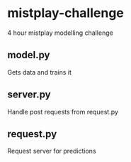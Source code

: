 # mistplay-challenge
 4 hour mistplay modelling challenge

## model.py

Gets data and trains it 

## server.py

Handle post requests from request.py

## request.py

Request server for predictions
